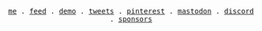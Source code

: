 <p align="center">
  <samp>
    <a href="https://adydetra.my.id">me</a> .
    <a href="https://adydetra.my.id/feed">feed</a> .
    <a href="https://adydetra.my.id/demo">demo</a> .
    <a href="https://twitter.com/adydetra">tweets</a> .
    <a href="www.pinterest.com/adydetra">pinterest</a> .
    <a href="https://mastodon.social/@adityawarman">mastodon</a> .
    <a href="https://discord.gg/WzpazrK9NT">discord</a> .
    <a href="https://github.com/sponsors/adydetra">sponsors</a>
  </samp>
</p>

<!--

[personal]: https://adityawarman.vercel.app
[twitter]: https://www.twitter.com/adydetra
[mastodon]: https://mastodon.social/@adityawarman
[gmail]: mailto:devdewa123.sp@gmail.com

**Talking about Personal Stuffs:**

- <img src="https://github.com/Gapur/Gapur/blob/main/assets/developer.gif?raw=true" width="21" />&nbsp;&nbsp; I’m currently working on something cool
- <img src="https://github.com/Gapur/Gapur/blob/main/assets/message.gif?raw=true" width="21" />&nbsp;&nbsp; Ask me about anything, I am happy to help
- <img src="https://github.com/Gapur/Gapur/blob/main/assets/letterbox.gif?raw=true" width="21" />&nbsp;&nbsp; How to reach me: [here!][gmail]
- <img src="https://github.com/Gapur/Gapur/blob/main/assets/lightning.gif?raw=true" width="21" />&nbsp;&nbsp; I’m currently learning vue & nuxt

</br>

📈 **My GitHub Stats:**

<p align="center">
 <img src="https://github-readme-stats.anuraghazra1.vercel.app/api/top-langs/?username=adydetra&theme=nord&hide_border=true&layout=compact&langs_count=20&card_width=800px&exclude_repo=decorative-plant,e-commerce-lsp,portfolio,averroes,maritime-explore" alt="Stats" />
</p>

<div align="center">
 
 [![Static Badge](https://img.shields.io/badge/-Twitter-000000?style=flat&logo=X&logoColor=white)][twitter]
 [![Static Badge](https://img.shields.io/badge/-Mastodon-6364FF?style=flat&logo=Mastodon&logoColor=white)][mastodon]
 [![Static Badge](https://img.shields.io/badge/Website-1d2128?style=flat&logo=google-chrome&logoColor=white)][personal]
 
</div>

<div align="center">
  <img src="https://komarev.com/ghpvc/?username=adydetra&style=flat-square&color=blue" alt="Profile View"/>
</div>

-->
